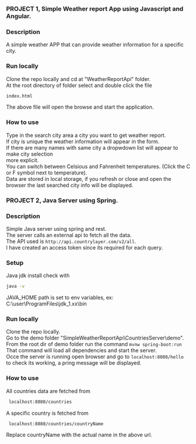 ### PROJECT 1, Simple Weather report App using Javascript and Angular.  
 
### Description  
A simple weather APP  that can provide weather information for a specific city.  

### Run locally  
Clone the repo locally and cd at "WeatherReportApi" folder.  
At the root directory of folder select and double click the file      
```bash
index.html
```  
The above file will open the browse and start the application.  

### How to use  
Type in the search city area a city you want to get weather report.  
If city is unique the weather information will appear in the form.  
If there are many names with same city a dropwdown list will appear to make city selection   
more explicit.  
You can switch between Celsious and Fahrenheit temperatures. (Click the C or F symbol next to temperature).  
Data are stored in local storage, if you refresh or close and open the browser the last searched city info will be displayed.  

### PROJECT 2, Java Server using Spring.  

### Description  
Simple Java server using spring and rest.  
The server calls an external api to fetch all the data.  
The API used is ``` http://api.countrylayer.com/v2/all ```.  
I have created an access token since its required for each query.  

### Setup  
Java jdk install check with  
 ```bash
 java -v
```  

JAVA_HOME path is set to env variables, ex: C:\user\ProgramFiles\jdk_1.xx\bin  

### Run locally   
Clone the repo locally.  
Go to the demo folder "SimpleWeatherReportApi\CountriesServer\demo".  
From the root dir of demo folder run the command ```mvnw spring-boot:run ```  
That command will load all dependencies and start the server.  
Occe the server is running open browser and go to ```localhost:8080/hello```  
to check its working, a pring message will be displayed.    

### How to use  
All countries data are fetched from 
```bash
 localhost:8080/countries
```  
A specific country is fetched from  
```bash
 localhost:8080/countries/countryName
```  
Replace countryName with the actual name in the above url.  

